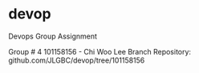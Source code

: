 
# devop
Devops Group Assignment

Group # 4
101158156 - Chi Woo Lee 
Branch Repository: github.com/JLGBC/devop/tree/101158156

